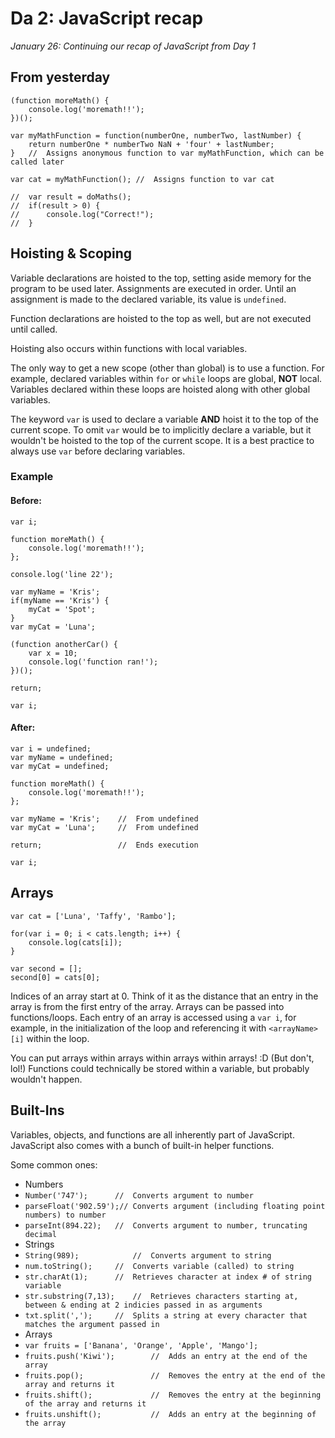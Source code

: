 # Da 2: JavaScript recap

_January 26: Continuing our recap of JavaScript from Day 1_

## From yesterday
```
(function moreMath() {
	console.log('moremath!!');
})();

var myMathFunction = function(numberOne, numberTwo, lastNumber) {	
	return numberOne * numberTwo NaN + 'four' + lastNumber;
}	//	Assigns anonymous function to var myMathFunction, which can be called later

var cat = myMathFunction();	//	Assigns function to var cat

//	var result = doMaths();
// 	if(result > 0) {
//		console.log("Correct!");
//	}
```

## Hoisting & Scoping

Variable declarations are hoisted to the top, setting aside memory for the program to be used later. Assignments are executed in order. Until an assignment is made to the declared variable, its value is `undefined`. 

Function declarations are hoisted to the top as well, but are not executed until called.

Hoisting also occurs within functions with local variables.

The only way to get a new scope (other than global) is to use a function. For example, declared variables within `for` or `while` loops are global, __NOT__ local. Variables declared within these loops are hoisted along with other global variables.

The keyword `var` is used to declare a variable __AND__ hoist it to the top of the current scope. To omit `var` would be to implicitly declare a variable, but it wouldn't be hoisted to the top of the current scope. It is a best practice to always use `var` before declaring variables.

### Example
#### Before:

```
var i;

function moreMath() {
	console.log('moremath!!');
};

console.log('line 22');

var myName = 'Kris';
if(myName == 'Kris') {
	myCat = 'Spot';
}
var myCat = 'Luna';

(function anotherCar() {
	var x = 10;
	console.log('function ran!');
})();

return;

var i;
```

#### After:
```
var i = undefined;
var myName = undefined;
var myCat = undefined;

function moreMath() {
	console.log('moremath!!');
};

var myName = 'Kris';	//	From undefined
var myCat = 'Luna';		// 	From undefined

return;					//	Ends execution

var i;
```

## Arrays

```
var cat = ['Luna', 'Taffy', 'Rambo'];

for(var i = 0; i < cats.length; i++) {
	console.log(cats[i]);
}

var second = [];
second[0] = cats[0];
```

Indices of an array start at 0. Think of it as the distance that an entry in the array is from the first entry of the array. Arrays can be passed into functions/loops. Each entry of an array is accessed using a `var i`, for example, in the initialization of the loop and referencing it with `<arrayName>[i]` within the loop.

You can put arrays within arrays within arrays within arrays! :D (But don't, lol!) Functions could technically be stored within a variable, but probably wouldn't happen.

## Built-Ins

Variables, objects, and functions are all inherently part of JavaScript. JavaScript also comes with a bunch of built-in helper functions.

Some common ones:
* Numbers
 * `Number('747');		//	Converts argument to number`
 * `parseFloat('902.59');//	Converts argument (including floating point numbers) to number`
 * `parseInt(894.22);	//	Converts argument to number, truncating decimal`
* Strings
 * `String(989);			//	Converts argument to string`
 * `num.toString();		//	Converts variable (called) to string`
 * `str.charAt(1);		//	Retrieves character at index # of string variable`
 * `str.substring(7,13);	//	Retrieves characters starting at, between & ending at 2 indicies passed in as arguments`
 * `txt.split(',');		//	Splits a string at every character that matches the argument passed in`
* Arrays
 * `var fruits = ['Banana', 'Orange', 'Apple', 'Mango'];`
 * `fruits.push('Kiwi');		//	Adds an entry at the end of the array`
 * `fruits.pop();				//	Removes the entry at the end of the array and returns it`
 * `fruits.shift();				//	Removes the entry at the beginning of the array and returns it`
 * `fruits.unshift();			//	Adds an entry at the beginning of the array`